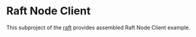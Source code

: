 # Raft Node Client 

This subproject of the [raft](https://github.com/shamil-gadelshin/raft) provides assembled Raft Node Client example.
